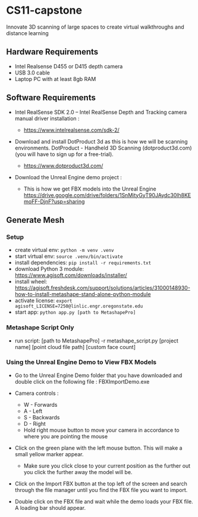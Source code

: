 # CS11-capstone
Innovate 3D scanning of large spaces to create virtual walkthroughs and distance learning

## Hardware Requirements
* Intel Realsense D455 or D415 depth camera 
* USB 3.0 cable
* Laptop PC with at least 8gb RAM


## Software Requirements
* Intel RealSense SDK 2.0 – Intel RealSense Depth and Tracking camera manual driver installation :
  * https://www.intelrealsense.com/sdk-2/
  
* Download and install DotProduct 3d as this is how we will be scanning environments.
DotProduct - Handheld 3D Scanning (dotproduct3d.com) (you will have to sign up for a free-trial).
  * https://www.dotproduct3d.com/

* Download the Unreal Engine demo project :
  * This is how we get FBX models into the Unreal Engine 
    https://drive.google.com/drive/folders/1SnMityGyT90JAydc30lh8KEmoFF-DjnF?usp=sharing

## Generate Mesh

### Setup
* create virtual env: `python -m venv .venv`
* start virtual env: `source .venv/bin/activate`
* install dependencies: `pip install -r requirements.txt`
* download Python 3 module: https://www.agisoft.com/downloads/installer/
* install wheel: https://agisoft.freshdesk.com/support/solutions/articles/31000148930-how-to-install-metashape-stand-alone-python-module
* activate license: `export agisoft_LICENSE=7250@linlic.engr.oregonstate.edu`
* start app: `python app.py [path to MetashapePro]`

### Metashape Script Only
* run script: [path to MetashapePro] -r metashape_script.py [project name] [point cloud file path] [custom face count]

### Using the Unreal Engine Demo to View FBX Models
* Go to the Unreal Engine Demo folder that you have downloaded and double click on the following file : FBXImportDemo.exe
* Camera controls :
  * W - Forwards
  * A - Left
  * S - Backwards
  * D - Right
  * Hold right mouse button to move your camera in accordance to where you are pointing the mouse

* Click on the green plane with the left mouse button. This will make a small yellow marker appear.
  * Make sure you click close to your current position as the further out you click the further away the model will be. 
* Click on the Import FBX button at the top left of the screen and search through the file manager until you find the FBX file you want to import.
* Double click on the FBX file and wait while the demo loads your FBX file. A loading bar should appear.
